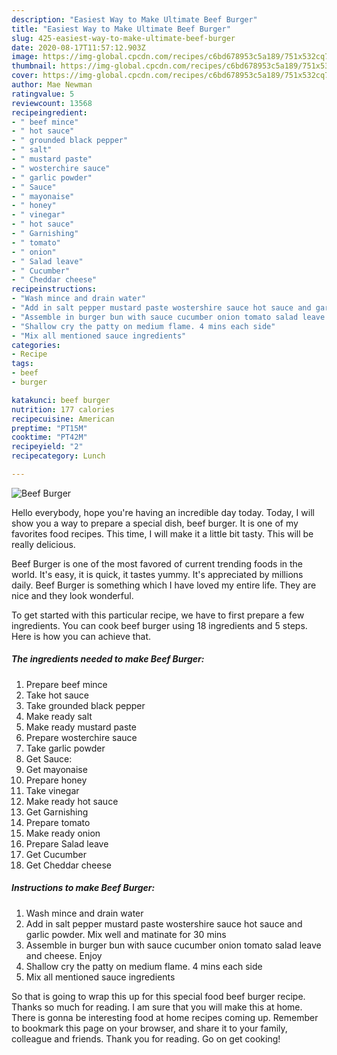 ```yaml
---
description: "Easiest Way to Make Ultimate Beef Burger"
title: "Easiest Way to Make Ultimate Beef Burger"
slug: 425-easiest-way-to-make-ultimate-beef-burger
date: 2020-08-17T11:57:12.903Z
image: https://img-global.cpcdn.com/recipes/c6bd678953c5a189/751x532cq70/beef-burger-recipe-main-photo.jpg
thumbnail: https://img-global.cpcdn.com/recipes/c6bd678953c5a189/751x532cq70/beef-burger-recipe-main-photo.jpg
cover: https://img-global.cpcdn.com/recipes/c6bd678953c5a189/751x532cq70/beef-burger-recipe-main-photo.jpg
author: Mae Newman
ratingvalue: 5
reviewcount: 13568
recipeingredient:
- " beef mince"
- " hot sauce"
- " grounded black pepper"
- " salt"
- " mustard paste"
- " wosterchire sauce"
- " garlic powder"
- " Sauce"
- " mayonaise"
- " honey"
- " vinegar"
- " hot sauce"
- " Garnishing"
- " tomato"
- " onion"
- " Salad leave"
- " Cucumber"
- " Cheddar cheese"
recipeinstructions:
- "Wash mince and drain water"
- "Add in salt pepper mustard paste wostershire sauce hot sauce and garlic powder. Mix well and matinate for 30 mins"
- "Assemble in burger bun with sauce cucumber onion tomato salad leave and cheese. Enjoy"
- "Shallow cry the patty on medium flame. 4 mins each side"
- "Mix all mentioned sauce ingredients"
categories:
- Recipe
tags:
- beef
- burger

katakunci: beef burger 
nutrition: 177 calories
recipecuisine: American
preptime: "PT15M"
cooktime: "PT42M"
recipeyield: "2"
recipecategory: Lunch

---
```



![Beef Burger](https://img-global.cpcdn.com/recipes/c6bd678953c5a189/751x532cq70/beef-burger-recipe-main-photo.jpg)

Hello everybody, hope you're having an incredible day today. Today, I will show you a way to prepare a special dish, beef burger. It is one of my favorites food recipes. This time, I will make it a little bit tasty. This will be really delicious.



Beef Burger is one of the most favored of current trending foods in the world. It's easy, it is quick, it tastes yummy. It's appreciated by millions daily. Beef Burger is something which I have loved my entire life. They are nice and they look wonderful.


To get started with this particular recipe, we have to first prepare a few ingredients. You can cook beef burger using 18 ingredients and 5 steps. Here is how you can achieve that.

<!--inarticleads1-->

##### The ingredients needed to make Beef Burger:

1. Prepare  beef mince
1. Take  hot sauce
1. Take  grounded black pepper
1. Make ready  salt
1. Make ready  mustard paste
1. Prepare  wosterchire sauce
1. Take  garlic powder
1. Get  Sauce:
1. Get  mayonaise
1. Prepare  honey
1. Take  vinegar
1. Make ready  hot sauce
1. Get  Garnishing
1. Prepare  tomato
1. Make ready  onion
1. Prepare  Salad leave
1. Get  Cucumber
1. Get  Cheddar cheese




<!--inarticleads2-->

##### Instructions to make Beef Burger:

1. Wash mince and drain water
1. Add in salt pepper mustard paste wostershire sauce hot sauce and garlic powder. Mix well and matinate for 30 mins
1. Assemble in burger bun with sauce cucumber onion tomato salad leave and cheese. Enjoy
1. Shallow cry the patty on medium flame. 4 mins each side
1. Mix all mentioned sauce ingredients




So that is going to wrap this up for this special food beef burger recipe. Thanks so much for reading. I am sure that you will make this at home. There is gonna be interesting food at home recipes coming up. Remember to bookmark this page on your browser, and share it to your family, colleague and friends. Thank you for reading. Go on get cooking!
